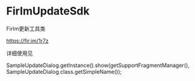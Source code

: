 # FirImUpdateSdk
FirIm更新工具类

https://fir.im/1r7z

详细使用见

SampleUpdateDialog.getInstance().show(getSupportFragmentManager(), SampleUpdateDialog.class.getSimpleName());
